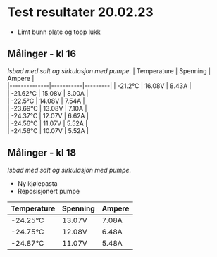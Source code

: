 # Test resultater 20.02.23 
- Limt bunn plate og topp lukk

## Målinger - kl 16 
*Isbad med salt og sirkulasjon med pumpe.*
| Temperature  | Spenning  | Ampere  |   
|--------------|-----------|---------|
| -21.2°C      | 16.08V    | 8.43A   |  
| -21.62°C     | 15.08V    | 8.00A   |  
| -22.5°C      | 14.08V    | 7.54A   |  
| -23.69°C     | 13.08V    | 7.10A   |  
| -24.37°C     | 12.07V    | 6.62A   |  
| -24.56°C     | 11.07V    | 5.52A   |  
| -24.56°C     | 10.07V    | 5.52A   |  

## Målinger - kl 18 
*Isbad med salt og sirkulasjon med pumpe.*
- Ny kjølepasta
- Reposisjonert pumpe

| Temperature  | Spenning  | Ampere  |   
|--------------|-----------|---------|
| -24.25°C     | 13.07V    | 7.08A   |  
| -24.75°C     | 12.08V    | 6.48A   |  
| -24.87°C     | 11.07V    | 5.48A   |  


